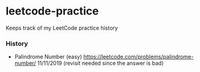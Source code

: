 # leetcode-practice
Keeps track of my LeetCode practice history

### History
- Palindrome Number (easy) https://leetcode.com/problems/palindrome-number/ 11/11/2019 (revisit needed since the answer is bad)
